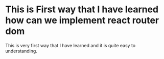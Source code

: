 # This is First way that I have learned how can we implement react router dom

This is very first way that I have learned and it is quite easy to understanding.